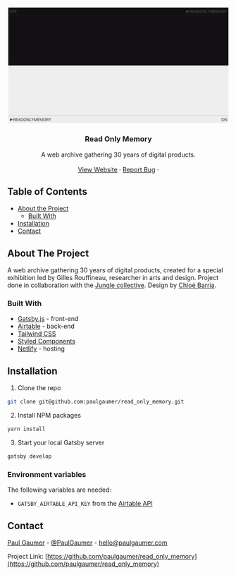 <!-- PROJECT LOGO -->
<br />
<p align="center">
  <a href="https://github.com/paulgaumer/read_only_memory">
    <img src="static/images/banner-seotags.png" alt="Logo" width="500">
  </a>

  <h3 align="center">Read Only Memory</h3>

  <p align="center">
    A web archive gathering 30 years of digital products.
    <br />
    <br />
    <a href="https://readonlymemory.net/">View Website</a>
    ·
    <a href="https://www.paulgaumer.com/#contact-form">Report Bug</a>
    ·
  </p>
</p>

<!-- TABLE OF CONTENTS -->

## Table of Contents

- [About the Project](#about-the-project)
  - [Built With](#built-with)
- [Installation](#installation)
- [Contact](#contact)

<!-- ABOUT THE PROJECT -->

## About The Project

A web archive gathering 30 years of digital products, created for a special exhibition led by Gilles Rouffineau, researcher in arts and design. Project done in collaboration with the [Jungle collective](https://www.jungleprogram.com/). Design by [Chloé Barria](http://12h.studio/).

### Built With

- [Gatsby.js](https://www.gatsbyjs.com/) - front-end
- [Airtable](https://airtable.com/) - back-end
- [Tailwind CSS](https://tailwindcss.com)
- [Styled Components](https://styled-components.com/)
- [Netlify](https://netlify.com) - hosting

<!-- GETTING STARTED -->

## Installation

1. Clone the repo

```sh
git clone git@github.com:paulgaumer/read_only_memory.git
```

2. Install NPM packages

```sh
yarn install
```

3. Start your local Gatsby server

```sh
gatsby develop
```

### Environment variables

The following variables are needed:

- `GATSBY_AIRTABLE_API_KEY` from the [Airtable API](https://airtable.com/)

<!-- CONTACT -->

## Contact

[Paul Gaumer](https://paulgaumer.com) - [@PaulGaumer](https://twitter.com/@PaulGaumer) - hello@paulgaumer.com

Project Link: [https://github.com/paulgaumer/read_only_memory](https://github.com/paulgaumer/read_only_memory)
